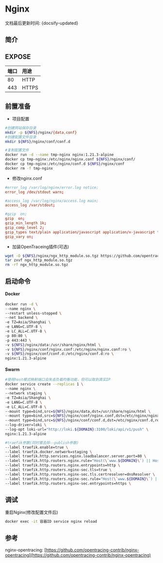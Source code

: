
# Nginx

文档最后更新时间: {docsify-updated}

## 简介



## EXPOSE

| 端口 | 用途 |
| :--- | :--- |
| 80 | HTTP |
| 443 | HTTPS |



## 前置准备

* 项目配置

```bash
#创建网站保存目录
mkdir -p ${NFS}/nginx/{data,conf}
#创建配置文件目录
mkdir ${NFS}/nginx/conf/conf.d

#复制配置文件
docker run -d --name tmp-nginx nginx:1.21.3-alpine
docker cp tmp-nginx:/etc/nginx/nginx.conf ${NFS}/nginx/conf/
docker cp tmp-nginx:/etc/nginx/conf.d ${NFS}/nginx/conf
docker rm -f tmp-nginx
```

- 修改nginx.conf

```conf
#error_log /var/log/nginx/error.log notice;
error_log /dev/stdout warn;

#access_log /var/log/nginx/access.log main;
access_log /var/stdout;

#gzip  on;
gzip  on;
gzip_min_length 1k;
gzip_comp_level 2;
gzip_types text/plain application/javascript application/x-javascript text/css application/xml text/javascript application/x-httpd-php image/jpeg image/gif image/png;
gzip_vary on;
```



* 加装OpenTraceing插件\(可选\)

```bash
wget -O ${NFS}/nginx/ngx_http_module.so.tgz https://github.com/opentracing-contrib/nginx-opentracing/releases/download/v0.21.0/linux-amd64-nginx-1.21.3-ngx_http_module.so.tgz
tar zxvf ngx_http_module.so.tgz
rm -rf ngx_http_module.so.tgz
```

## 启动命令

<!-- tabs:start -->
#### **Docker**
```bash
docker run -d \
--name nginx \
--restart unless-stopped \
--net backend \
-e TZ=Asia/Shanghai \
-e LANG=C.UTF-8 \
-e LC_ALL=C.UTF-8 \
-p 80:80 \
-p 443:443 \
-v ${NFS}/nginx/data:/usr/share/nginx/html \
-v ${NFS}/nginx/conf/nginx.conf:/etc/nginx/nginx.conf:ro \
-v ${NFS}/nginx/conf/conf.d:/etc/nginx/conf.d:ro \
nginx:1.21.3-alpine
```


#### **Swarm**
```bash
#使用host模式映射端口会失去负载均衡功能，但可以取到真实IP
docker service create --replicas 1 \
--name nginx \
--network staging \
-e TZ=Asia/Shanghai \
-e LANG=C.UTF-8 \
-e LC_ALL=C.UTF-8 \
--mount type=bind,src=${NFS}/nginx/data,dst=/usr/share/nginx/html \
--mount type=bind,src=${NFS}/nginx/conf/nginx.conf,dst=/etc/nginx/nginx.conf,readonly \
--mount type=bind,src=${NFS}/nginx/conf/conf.d,dst=/etc/nginx/conf.d,readonly \
--log-driver=loki \
--log-opt loki-url="http://loki.${DOMAIN}:3100/loki/api/v1/push" \
nginx:1.21.3-alpine

#traefik参数(同时需去除--publish参数)
--label traefik.enable=true \
--label traefik.docker.network=staging \
--label traefik.http.services.nginx.loadbalancer.server.port=80 \
--label traefik.http.routers.nginx.rule="Host(\`www.${DOMAIN}\`) || Host(\`admin.${DOMAIN}\`)" \
--label traefik.http.routers.nginx.entrypoints=http \
--label traefik.http.routers.nginx-sec.tls=true \
--label traefik.http.routers.nginx-sec.tls.certresolver=dnsResolver \
--label traefik.http.routers.nginx-sec.rule="Host(\`www.${DOMAIN}\`) || Host(\`admin.${DOMAIN}\`)" \
--label traefik.http.routers.nginx-sec.entrypoints=https \
```

<!-- tabs:end -->

## 调试

重启Nginx\(修改配置文件后\)

```bash
docker exec -it 容器ID service nginx reload
```

## 参考

nginx-opentracing: [https://github.com/opentracing-contrib/nginx-opentracing](https://github.com/opentracing-contrib/nginx-opentracing)

